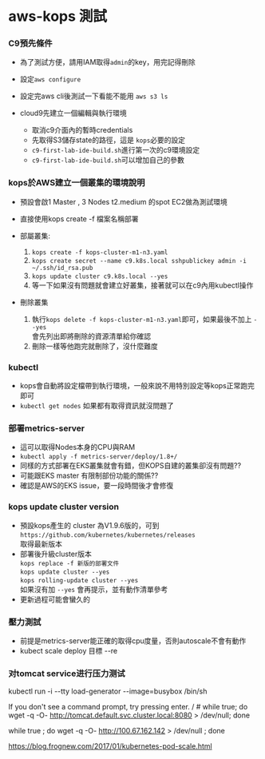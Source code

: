 # aws-kops 測試

### C9預先條件

- 為了測試方便，請用IAM取得`admin`的key，用完記得刪除  
- 設定`aws configure`  
- 設定完aws cli後測試一下看能不能用 `aws s3 ls`  

- cloud9先建立一個編輯與執行環境  
    - 取消c9介面內的暫時credentials  
    - 先取得S3儲存state的路徑，這是 `kops`必要的設定  
    - `c9-first-lab-ide-build.sh`進行第一次的c9環境設定  
    - `c9-first-lab-ide-build.sh`可以增加自己的參數  

### kops於AWS建立一個叢集的環境說明
- 預設會啟1 Master , 3 Nodes t2.medium 的spot EC2做為測試環境
- 直接使用kops create -f 檔案名稱部署
- 部屬叢集:  
    1. `kops create -f kops-cluster-m1-n3.yaml  `
    2. `kops create secret --name c9.k8s.local sshpublickey admin -i ~/.ssh/id_rsa.pub  `
    3. `kops update cluster c9.k8s.local --yes  `
    4. 等一下如果沒有問題就會建立好叢集，接著就可以在c9內用kubectl操作  

- 刪除叢集  
    1. 執行`kops delete -f kops-cluster-m1-n3.yaml`即可，如果最後不加上 `--yes`  
    會先列出即將刪除的資源清單給你確認  
    2. 刪除一樣等他跑完就刪除了，沒什麼難度  



### kubectl

- kops會自動將設定檔帶到執行環境，一般來說不用特別設定等kops正常跑完即可  
- `kubectl get nodes` 如果都有取得資訊就沒問題了  

### 部署metrics-server
-   這可以取得Nodes本身的CPU與RAM  
-   `kubectl apply -f metrics-server/deploy/1.8+/`
-   同樣的方式部署在EKS叢集就會有錯，但KOPS自建的叢集卻沒有問題??  
-   可能跟EKS master 有限制部份功能的關係??
-   確認是AWS的EKS issue，要一段時間後才會修復  

### kops update cluster version
-   預設kops產生的 cluster 為V1.9.6版的，可到  
    `https://github.com/kubernetes/kubernetes/releases`  
    取得最新版本  
-   部署後升級cluster版本  
    `kops replace -f 新版的部署文件`  
    `kops update cluster --yes`  
    `kops rolling-update cluster --yes`  
    如果沒有加 `--yes` 會再提示，並有動作清單參考  
-   更新過程可能會蠻久的  






### 壓力測試
-   前提是metrics-server能正確的取得cpu度量，否則autoscale不會有動作
-   kubect scale deploy 目標 --re



### 对tomcat service进行压力测试

kubectl run -i --tty load-generator --image=busybox /bin/sh

If you don't see a command prompt, try pressing enter.
/ # while true; do wget -q -O- http://tomcat.default.svc.cluster.local:8080 > /dev/null; done

while true ; do wget -q -O- http://100.67.162.142 > /dev/null ; done

https://blog.frognew.com/2017/01/kubernetes-pod-scale.html